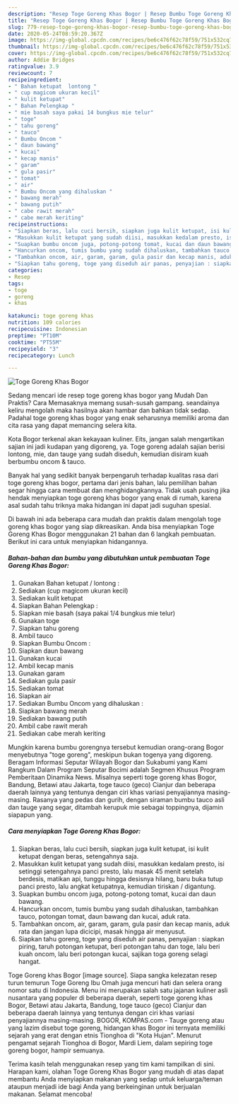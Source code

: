 ```yaml
---
description: "Resep Toge Goreng Khas Bogor | Resep Bumbu Toge Goreng Khas Bogor Yang Lezat"
title: "Resep Toge Goreng Khas Bogor | Resep Bumbu Toge Goreng Khas Bogor Yang Lezat"
slug: 779-resep-toge-goreng-khas-bogor-resep-bumbu-toge-goreng-khas-bogor-yang-lezat
date: 2020-05-24T08:59:20.367Z
image: https://img-global.cpcdn.com/recipes/be6c476f62c78f59/751x532cq70/toge-goreng-khas-bogor-foto-resep-utama.jpg
thumbnail: https://img-global.cpcdn.com/recipes/be6c476f62c78f59/751x532cq70/toge-goreng-khas-bogor-foto-resep-utama.jpg
cover: https://img-global.cpcdn.com/recipes/be6c476f62c78f59/751x532cq70/toge-goreng-khas-bogor-foto-resep-utama.jpg
author: Addie Bridges
ratingvalue: 3.9
reviewcount: 7
recipeingredient:
- " Bahan ketupat  lontong "
- " cup magicom ukuran kecil"
- " kulit ketupat"
- " Bahan Pelengkap "
- " mie basah saya pakai 14 bungkus mie telur"
- " toge"
- " tahu goreng"
- " tauco"
- " Bumbu Oncom "
- " daun bawang"
- " kucai"
- " kecap manis"
- " garam"
- " gula pasir"
- " tomat"
- " air"
- " Bumbu Oncom yang dihaluskan "
- " bawang merah"
- " bawang putih"
- " cabe rawit merah"
- " cabe merah keriting"
recipeinstructions:
- "Siapkan beras, lalu cuci bersih, siapkan juga kulit ketupat, isi kulit ketupat dengan beras, setengahnya saja."
- "Masukkan kulit ketupat yang sudah diisi, masukkan kedalam presto, isi setinggi setengahnya panci presto, lalu masak 45 menit setelah berdesis, matikan api, tunggu hingga desisnya hilang, baru buka tutup panci presto, lalu angkat ketupatnya, kemudian tiriskan / digantung."
- "Suapkan bumbu oncom juga, potong-potong tomat, kucai dan daun bawang."
- "Hancurkan oncom, tumis bumbu yang sudah dihaluskan, tambahkan tauco, potongan tomat, daun bawang dan kucai, aduk rata."
- "Tambahkan oncom, air, garam, garam, gula pasir dan kecap manis, aduk rata dan jangan lupa dicicipi, masak hingga air menyusut."
- "Siapkan tahu goreng, toge yang diseduh air panas, penyajian : siapkan piring, taruh potongan ketupat, beri potongan tahu dan toge, lalu beri kuah oncom, lalu beri potongan kucai, sajikan toga goreng selagi hangat."
categories:
- Resep
tags:
- toge
- goreng
- khas

katakunci: toge goreng khas 
nutrition: 109 calories
recipecuisine: Indonesian
preptime: "PT10M"
cooktime: "PT55M"
recipeyield: "3"
recipecategory: Lunch

---
```



![Toge Goreng Khas Bogor](https://img-global.cpcdn.com/recipes/be6c476f62c78f59/751x532cq70/toge-goreng-khas-bogor-foto-resep-utama.jpg)

Sedang mencari ide resep toge goreng khas bogor yang Mudah Dan Praktis? Cara Memasaknya memang susah-susah gampang. seandainya keliru mengolah maka hasilnya akan hambar dan bahkan tidak sedap. Padahal toge goreng khas bogor yang enak seharusnya memiliki aroma dan cita rasa yang dapat memancing selera kita.

Kota Bogor terkenal akan kekayaan kuliner. Eits, jangan salah mengartikan sajian ini jadi kudapan yang digoreng, ya. Toge goreng adalah sajian berisi lontong, mie, dan tauge yang sudah diseduh, kemudian disiram kuah berbumbu oncom &amp; tauco.

Banyak hal yang sedikit banyak berpengaruh terhadap kualitas rasa dari toge goreng khas bogor, pertama dari jenis bahan, lalu pemilihan bahan segar hingga cara membuat dan menghidangkannya. Tidak usah pusing jika hendak menyiapkan toge goreng khas bogor yang enak di rumah, karena asal sudah tahu triknya maka hidangan ini dapat jadi suguhan spesial.


Di bawah ini ada beberapa cara mudah dan praktis dalam mengolah toge goreng khas bogor yang siap dikreasikan. Anda bisa menyiapkan Toge Goreng Khas Bogor menggunakan 21 bahan dan 6 langkah pembuatan. Berikut ini cara untuk menyiapkan hidangannya.

<!--inarticleads1-->

##### Bahan-bahan dan bumbu yang dibutuhkan untuk pembuatan Toge Goreng Khas Bogor:

1. Gunakan  Bahan ketupat / lontong :
1. Sediakan  (cup magicom ukuran kecil)
1. Sediakan  kulit ketupat
1. Siapkan  Bahan Pelengkap :
1. Siapkan  mie basah (saya pakai 1/4 bungkus mie telur)
1. Gunakan  toge
1. Siapkan  tahu goreng
1. Ambil  tauco
1. Siapkan  Bumbu Oncom :
1. Siapkan  daun bawang
1. Gunakan  kucai
1. Ambil  kecap manis
1. Gunakan  garam
1. Sediakan  gula pasir
1. Sediakan  tomat
1. Siapkan  air
1. Sediakan  Bumbu Oncom yang dihaluskan :
1. Siapkan  bawang merah
1. Sediakan  bawang putih
1. Ambil  cabe rawit merah
1. Sediakan  cabe merah keriting


Mungkin karena bumbu gorengnya tersebut kemudian orang-orang Bogor menyebutnya &#34;toge goreng&#34;, meskipun bukan togenya yang digoreng. Beragam Informasi Seputar Wilayah Bogor dan Sukabumi yang Kami Rangkum Dalam Program Seputar Bocimi adalah Segmen Khusus Program Pemberitaan Dinamika News. Misalnya seperti toge goreng khas Bogor, Bandung, Betawi atau Jakarta, toge tauco (geco) Cianjur dan beberapa daerah lainnya yang tentunya dengan ciri khas variasi penyajiannya masing-masing. Rasanya yang pedas dan gurih, dengan siraman bumbu tauco asli dan tauge yang segar, ditambah kerupuk mie sebagai toppingnya, dijamin siapapun yang. 

<!--inarticleads2-->

##### Cara menyiapkan Toge Goreng Khas Bogor:

1. Siapkan beras, lalu cuci bersih, siapkan juga kulit ketupat, isi kulit ketupat dengan beras, setengahnya saja.
1. Masukkan kulit ketupat yang sudah diisi, masukkan kedalam presto, isi setinggi setengahnya panci presto, lalu masak 45 menit setelah berdesis, matikan api, tunggu hingga desisnya hilang, baru buka tutup panci presto, lalu angkat ketupatnya, kemudian tiriskan / digantung.
1. Suapkan bumbu oncom juga, potong-potong tomat, kucai dan daun bawang.
1. Hancurkan oncom, tumis bumbu yang sudah dihaluskan, tambahkan tauco, potongan tomat, daun bawang dan kucai, aduk rata.
1. Tambahkan oncom, air, garam, garam, gula pasir dan kecap manis, aduk rata dan jangan lupa dicicipi, masak hingga air menyusut.
1. Siapkan tahu goreng, toge yang diseduh air panas, penyajian : siapkan piring, taruh potongan ketupat, beri potongan tahu dan toge, lalu beri kuah oncom, lalu beri potongan kucai, sajikan toga goreng selagi hangat.


Toge Goreng khas Bogor [image source]. Siapa sangka kelezatan resep turun temurun Toge Goreng Ibu Omah juga mencuri hati dan selera orang nomor satu di Indonesia. Menu ini merupakan salah satu jajanan kuliner asli nusantara yang populer di beberapa daerah, seperti toge goreng khas Bogor, Betawi atau Jakarta, Bandung, toge tauco (geco) Cianjur dan beberapa daerah lainnya yang tentunya dengan ciri khas variasi penyajiannya masing-masing. BOGOR, KOMPAS.com - Tauge goreng atau yang lazim disebut toge goreng, hidangan khas Bogor ini ternyata memiliki sejarah yang erat dengan etnis Tionghoa di &#34;Kota Hujan&#34;. Menurut pengamat sejarah Tionghoa di Bogor, Mardi Liem, dalam sepiring toge goreng bogor, hampir semuanya. 

Terima kasih telah menggunakan resep yang tim kami tampilkan di sini. Harapan kami, olahan Toge Goreng Khas Bogor yang mudah di atas dapat membantu Anda menyiapkan makanan yang sedap untuk keluarga/teman ataupun menjadi ide bagi Anda yang berkeinginan untuk berjualan makanan. Selamat mencoba!
